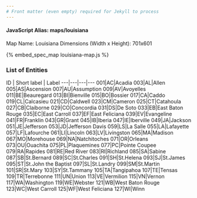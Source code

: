 ```yaml
---
# Front matter (even empty) required for Jekyll to process
---
```


#### JavaScript Alias: maps/louisiana

Map Name: Louisiana
Dimensions (Width x Height): 701x601



{% embed_spec_map louisiana-map.js %}

### List of Entities

ID | Short label | Label
---|---|---|---
001|AC|Acadia
003|AL|Allen
005|AS|Ascension
007|AU|Assumption
009|AV|Avoyelles
011|BE|Beauregard
013|BI|Bienville
015|BO|Bossier
017|CA|Caddo
019|CL|Calcasieu
021|CD|Caldwell
023|CM|Cameron
025|CT|Catahoula
027|CB|Claiborne
029|CO|Concordia
031|DS|De Soto
033|EB|East Baton Rouge
035|EC|East Carroll
037|EF|East Feliciana
039|EV|Evangeline
041|FR|Franklin
043|GR|Grant
045|IB|Iberia
047|IE|Iberville
049|JA|Jackson
051|JE|Jefferson
053|JD|Jefferson Davis
059|LS|La Salle
055|LA|Lafayette
057|LF|Lafourche
061|LI|Lincoln
063|LV|Livingston
065|MA|Madison
067|MO|Morehouse
069|NA|Natchitoches
071|OR|Orleans
073|OU|Ouachita
075|PL|Plaquemines
077|PC|Pointe Coupee
079|RA|Rapides
081|RE|Red River
083|RI|Richland
085|SA|Sabine
087|SB|St.Bernard
089|SC|St.Charles
091|SH|St.Helena
093|SJ|St.James
095|ST|St.John the Baptist
097|SL|St.Landry
099|SM|St.Martin
101|SR|St.Mary
103|SY|St.Tammany
105|TA|Tangipahoa
107|TE|Tensas
109|TR|Terrebonne
111|UN|Union
113|VE|Vermilion
115|VN|Vernon
117|WA|Washington
119|WE|Webster
121|WB|West Baton Rouge
123|WC|West Carroll
125|WF|West Feliciana
127|WI|Winn

